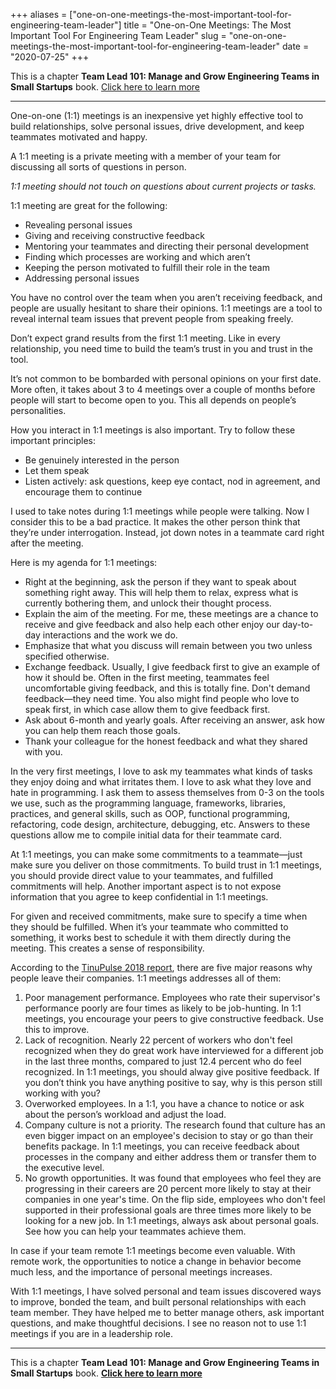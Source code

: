 +++
aliases = ["one-on-one-meetings-the-most-important-tool-for-engineering-team-leader"]
title = "One-on-One Meetings: The Most Important Tool For Engineering Team Leader"
slug = "one-on-one-meetings-the-most-important-tool-for-engineering-team-leader"
date = "2020-07-25"
+++

This is a chapter **Team Lead 101: Manage and Grow Engineering Teams in Small Startups** book. [Click here to learn more](https://dmitryshvetsov.com/team-lead-101-book)

* * *

One-on-one (1:1) meetings is an inexpensive yet highly effective tool to build relationships, solve personal issues, drive development, and keep teammates motivated and happy.

A 1:1 meeting is a private meeting with a member of your team for discussing all sorts of questions in person. 

_1:1 meeting should not touch on questions about current projects or tasks._

1:1 meeting are great for the following:

- Revealing personal issues
- Giving and receiving constructive feedback
- Mentoring your teammates and directing their personal development
- Finding which processes are working and which aren’t
- Keeping the person motivated to fulfill their role in the team
- Addressing personal issues

You have no control over the team when you aren’t receiving feedback, and people are usually hesitant to share their opinions. 1:1 meetings are a tool to reveal internal team issues that prevent people from speaking freely.

Don’t expect grand results from the first 1:1 meeting. Like in every relationship, you need time to build the team’s trust in you and trust in the tool.

It’s not common to be bombarded with personal opinions on your first date. More often, it takes about 3 to 4 meetings over a couple of months before people will start to become open to you. This all depends on people’s personalities.

How you interact in 1:1 meetings is also important. Try to follow these important principles:

- Be genuinely interested in the person
- Let them speak
- Listen actively: ask questions, keep eye contact, nod in agreement, and encourage them to continue

I used to take notes during 1:1 meetings while people were talking. Now I consider this to be a bad practice. It makes the other person think that they’re under interrogation. Instead, jot down notes in a teammate card right after the meeting.

Here is my agenda for 1:1 meetings:

- Right at the beginning, ask the person if they want to speak about something right away. This will help them to relax, express what is currently bothering them, and unlock their thought process.
- Explain the aim of the meeting. For me, these meetings are a chance to receive and give feedback and also help each other enjoy our day-to-day interactions and the work we do.
- Emphasize that what you discuss will remain between you two unless specified otherwise.
- Exchange feedback. Usually, I give feedback first to give an example of how it should be. Often in the first meeting, teammates feel uncomfortable giving feedback, and this is totally fine. Don't demand feedback—they need time. You also might find people who love to speak first, in which case allow them to give feedback first.
- Ask about 6-month and yearly goals. After receiving an answer, ask how you can help them reach those goals.
- Thank your colleague for the honest feedback and what they shared with you.

In the very first meetings, I love to ask my teammates what kinds of tasks they enjoy doing and what irritates them. I love to ask what they love and hate in programming. I ask them to assess themselves from 0-3 on the tools we use, such as the programming language, frameworks, libraries, practices, and general skills, such as OOP, functional programming, refactoring, code design, architecture, debugging, etc. Answers to these questions allow me to compile initial data for their teammate card.

At 1:1 meetings, you can make some commitments to a teammate—just make sure you deliver on those commitments. To build trust in 1:1 meetings, you should provide direct value to your teammates, and fulfilled commitments will help. Another important aspect is to not expose information that you agree to keep confidential in 1:1 meetings.

For given and received commitments, make sure to specify a time when they should be fulfilled. When it’s your teammate who committed to something, it works best to schedule it with them directly during the meeting. This creates a sense of responsibility.

According to the [TinuPulse 2018 report](https://www.tinypulse.com/lt-2018-employee-retention-report), there are five major reasons why people leave their companies. 1:1 meetings addresses all of them:

1. Poor management performance. Employees who rate their supervisor's performance poorly are four times as likely to be job-hunting. In 1:1 meetings, you encourage your peers to give constructive feedback. Use this to improve.
2. Lack of recognition. Nearly 22 percent of workers who don't feel recognized when they do great work have interviewed for a different job in the last three months, compared to just 12.4 percent who do feel recognized. In 1:1 meetings, you should alway give positive feedback. If you don’t think you have anything positive to say, why is this person still working with you?
3. Overworked employees. In a 1:1, you have a chance to notice or ask about the person’s workload and adjust the load.
4. Company culture is not a priority. The research found that culture has an even bigger impact on an employee's decision to stay or go than their benefits package. In 1:1 meetings, you can receive feedback about processes in the company and either address them or transfer them to the executive level.
5. No growth opportunities. It was found that employees who feel they are progressing in their careers are 20 percent more likely to stay at their companies in one year's time. On the flip side, employees who don't feel supported in their professional goals are three times more likely to be looking for a new job. In 1:1 meetings, always ask about personal goals. See how you can help your teammates achieve them.

In case if your team remote 1:1 meetings become even valuable. With remote work, the opportunities to notice a change in behavior become much less, and the importance of personal meetings increases.

With 1:1 meetings, I have solved personal and team issues discovered ways to improve, bonded the team, and built personal relationships with each team member. They have helped me to better manage others, ask important questions, and make thoughtful decisions. I see no reason not to use 1:1 meetings if you are in a leadership role.

* * *

<!-- [![Team Lead 101 book cover](images/2-1.png)](https://gumroad.com/l/team-lead-101) -->

This is a chapter **Team Lead 101: Manage and Grow Engineering Teams in Small Startups** book. **[Click here to learn more](https://dmitryshvetsov.com/team-lead-101)**

